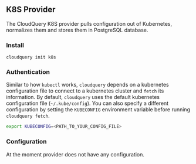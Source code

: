 ## K8S Provider

The CloudQuery K8S provider pulls configuration out of Kubernetes, normalizes them and stores them in PostgreSQL database.

### Install

```shell
cloudquery init k8s
```

### Authentication

Similar to how `kubectl` works, `cloudquery` depends on a kubernetes configuration file to connect to a 
kubernetes cluster and `fetch` its information. By default, `cloudquery` uses the default kubernetes configuration
file (`~/.kube/config`). You can also specify a different configuration by setting the `KUBECONFIG` environment variable before running `cloudquery fetch`.

```bash
export KUBECONFIG=<PATH_TO_YOUR_CONFIG_FILE>
```

### Configuration

At the moment provider does not have any configuration.
